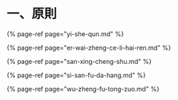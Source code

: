 # 一、原則

{% page-ref page="yi-she-qun.md" %}

{% page-ref page="er-wai-zheng-ce-li-hai-ren.md" %}

{% page-ref page="san-xing-cheng-shu.md" %}

{% page-ref page="si-san-fu-da-hang.md" %}

{% page-ref page="wu-zheng-fu-tong-zuo.md" %}


